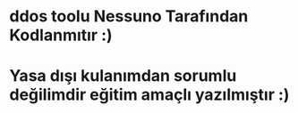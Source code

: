 # ddos toolu Nessuno Tarafından Kodlanmıtır :)
# Yasa dışı kulanımdan sorumlu değilimdir eğitim amaçlı yazılmıştır :)
